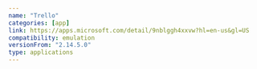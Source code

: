 ```yaml
---
name: "Trello"
categories: [app]
link: https://apps.microsoft.com/detail/9nblggh4xxvw?hl=en-us&gl=US
compatibility: emulation
versionFrom: "2.14.5.0"
type: applications
---
```


